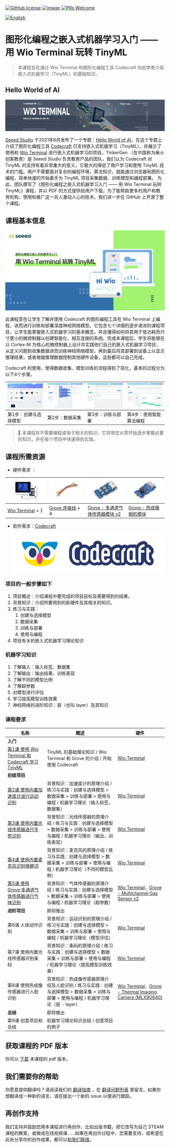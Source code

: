 ﻿[![GitHub license](https://img.shields.io/github/license/microsoft/ML-For-Beginners.svg)](https://github.com/TinkerGen/No-code-Programming-to-Get-Started-with-TinyML/blob/main/LICENSE)
[![image](https://img.shields.io/badge/build-Codecraft-%233E9EF9)](https://ide.tinkergen.com/)
[![PRs Welcome](https://img.shields.io/badge/PRs-welcome-brightgreen.svg?style=flat-square)](http://makeapullrequest.com)

[![English](https://img.shields.io/badge/-English-red)](../README.md)

# 图形化编程之嵌入式机器学习入门 —— 用 Wio Terminal 玩转 TinyML

> 本课程旨在通过 Wio Terminal 和图形化编程工具 Codecraft 向初学者介绍嵌入式机器学习（TinyML）的基础知识。

## Hello World of AI

[![Hello World of AI](../images/Hello-World-Of-AI-title.png)](https://www.seeedstudio.com/wio-terminal-tinyml.html)

[Seeed Studio](https://www.seeedstudio.com/) 于2021年6月发布了一个专题：[Hello World of AI](https://www.seeedstudio.com/wio-terminal-tinyml.html)，在这个专题上介绍了图形化编程工具 [Codecraft](https://ide.tinkergen.com) 已支持嵌入式机器学习（TinyML），并展示了使用和  [Wio Terminal](https://www.seeedstudio.com/Wio-Terminal-p-4509.html) 进行嵌入式机器学习的项目。TinkerGen （在中国称为柴火创客教育）是 Seeed Studio 负责教育产品的团队，我们认为 Codecraft 对 TinyML 的支持有着非常重大的意义，它极大的降低了用户学习和使用 TinyML 技术的门槛。用户不需要面对复杂的编程环境，算法知识，就能通过浏览器和图形化编程，简单快速的开始着手为 TinyML 项目采集数据、训练模型和编程部署。
为此，团队撰写了《图形化编程之嵌入式机器学习入门 —— 用 Wio Terminal 玩转 TinyML》课程，并以 PDF 的方式提供给用户下载。为了能帮助更多的用户和教育机构，使用和推广这一另人激动人心的技术。我们进一步在 GitHub 上开源了整个课程。

## 课程基本信息

![图形化编程之嵌入式机器学习入门](../images/No-code-Programming-to-Get-Started-with-TinyML-title.png-1280x640.zh-cn.png)

此课程意在让学生了解并使用 Codecraft 的图形编程工具在 Wio Terminal 上编程，进而进行训练和部署深度神经网络模型。它包含七个详细的逐步递进的课程项目，让学生能掌握嵌入式机器学习的基本概念，并且懂得如何将其用于低功耗而尺寸更小的微控制器以创建智能化、相互连接的系统。完成本课程后，学生将能够在以 Cortex-M  为核心的微控制器上设计并实践他们自己的嵌入式机器学习项目，从定义问题到收集数据进而训练神经网络模型，再到最后将其部署到设备上以显示推理结果，或者根据推理数据控制其他硬件设备，这些都可以自己完成。

Codecraft 的使用，使得数据收集、模型训练的流程得到了简化，基本的过程分为以下4个步骤。

| ![第1步：创建模型](../images/step1-model-creation.gif)                              | ![第2步：数据采集](../images/Step2-Data-Acquisition.gif)                                                                        | ![Grove - 多通道气体传感器模块 v2](../images/Step3-Training-Deployment.gif)                             | ![Grove - 热成像相机模块](../images/Step4-Programming.gif)                                                       |
| :-------------------------------------------------------------------------- | ------------------------------------------------------------------------------------------------------------------- | ------------------------------------------------------------------------------------------------------------- | ----------------------------------------------------------------------------------------------------------------------------- |
| 第1步：创建与选择模型 | 第2步：数据采集 | 第3步：训练与部署 | 第4步：使用智能算法编程 |

> 👀️ 本课程并不需要编程或电子相关的知识，它将带您从零开始逐步掌握必要的知识，并在每个项目中快速得到实践。

## 课程所需资源

* 硬件需求 ：

| ![Wio Terminal ](../images/Wio-Terminal.png)                              | ![Grove 连接线](../images/Grove-Cable.png)                                                                        | ![Grove - 多通道气体传感器模块 v2](../images/Grove-Multichannel-Gas-Sensor.png)                             | ![Grove - 热成像相机模块](../images/Grove-Thermal-Imaging-Camera.png)                                                       |
| :-------------------------------------------------------------------------- | ------------------------------------------------------------------------------------------------------------------- | ------------------------------------------------------------------------------------------------------------- | ----------------------------------------------------------------------------------------------------------------------------- |
| [Wio Terminal](https://www.seeedstudio.com/Wio-Terminal-p-4509.html) × 1 | [Grove 连接线](https://www.seeedstudio.com/Grove-Universal-4-Pin-20cm-Unbuckled-Cable-5-PCs-Pack-p-749.html) × 4 | [Grove - 多通道气体传感器模块 v2](https://www.seeedstudio.com/Grove-Multichannel-Gas-Sensor-v2-p-4569.html) | [Grove - 热成像相机模块](https://www.seeedstudio.com/Grove-Thermal-Imaging-Camera-IR-Array-MLX90640-110-degree-p-4334.html) |

* 软件需求：[Codecraft](https://ide.tinkergen.com)

  ![Codecraft logo](../images/Codecraft-logo.png)

### 项目的一般步骤如下

1. 项目概述：介绍课程中要完成的项目目标及需要得到的结果。
2. 背景知识：介绍所要用到的新硬件及其相关的知识。
3. 练习与实践：
   1. 创建与选择模型
   2. 数据采集
   3. 训练与部署
   4. 使用与编程
4. 项目有关的嵌入式机器学习理论知识

### 机器学习知识

1. 了解输入：输入标签、数据集
2. 了解输出：输出结果、训练表现
3. 了解不同的模型比例
4. 了解超参数
5. 对模型进行评估
6. 学习提高模型训练效果
7. 神经网络的进阶知识：层（也叫 layer）及其知识

### 课程要求


| 名称                                                                                          | 概述                                                                                                                                    | 硬件                                                                                                                                                                                                                 |
| ----------------------------------------------------------------------------------------------- | ----------------------------------------------------------------------------------------------------------------------------------------- | ---------------------------------------------------------------------------------------------------------------------------------------------------------------------------------------------------------------------- |
| **入门**                                                                                      |                                                                                                                                         |                                                                                                                                                                                                                      |
| [第1课 使用 Wio Terminal 和 Codecraft 学习 TinyML](../Lesson-01/translations/README.zh-cn.md) | TinyML 的基础理论知识 / Wio Terminal 和 Grove 的介绍 / 开始使用 Codecraft                                                               | [Wio Terminal](https://www.seeedstudio.com/Wio-Terminal-p-4509.html)                                                                                                                                                 |
| **初级项目**                                                                                  |                                                                                                                                         |                                                                                                                                                                                                                      |
| [第2课 使用内置加速度计进行运动识别](../Lesson-02/translations/README.zh-cn.md)            | 背景知识：加速度计的原理介绍 / 练习与实践：创建与选择模型 > 数据采集 > 训练与部署 > 使用与编程 / 机器学习理论（输入标签，数据集）       | [Wio Terminal](https://www.seeedstudio.com/Wio-Terminal-p-4509.html)                                                                                                                                                 |
| [第3课 使用内置光线传感器进行手势识别](../Lesson-03/translations/README.zh-cn.md)          | 背景知识：光线传感器的原理介绍 / 练习与实践：创建与选择模型 > 数据采集 > 训练与部署 > 使用与编程 / 机器学习理论（输出，训练表现）       | [Wio Terminal](https://www.seeedstudio.com/Wio-Terminal-p-4509.html)                                                                                                                                                 |
| [第4课 使用内置麦克风识别唤醒词](../Lesson-04/translations/README.zh-cn.md)                | 背景知识：麦克风的原理介绍 / 练习与实践：创建与选择模型 > 数据采集 > 训练与部署 > 使用与编程 / 机器学习理论（不同的模型比例）           | [Wio Terminal](https://www.seeedstudio.com/Wio-Terminal-p-4509.html)                                                                                                                                                 |
| [第5课 使用 Grove 多通道气体传感器进行气味识别](../Lesson-05/translations/README.zh-cn.md) | 背景知识：气体传感器的原理介绍 / 练习与实践：创建与选择模型 > 数据采集 > 训练与部署 > 使用与编程 / 机器学习理论（超参数）               | [Wio Terminal](https://www.seeedstudio.com/Wio-Terminal-p-4509.html)，[Grove - Multichannel Gas Sensor v2](https://www.seeedstudio.com/Grove-Multichannel-Gas-Sensor-v2-p-4569.html)                                 |
| **进阶项目**                                                                                  | 即将推出                                                                                                                                |                                                                                                                                                                                                                      |
| 第6课 人体动作识别                                                                            | 背景知识：运动识别的原理介绍 / 练习与实践：创建与选择模型 > 数据采集 > 训练与部署 > 使用与编程 / 机器学习理论（模型评估）               | [Wio Terminal](https://www.seeedstudio.com/Wio-Terminal-p-4509.html)                                                                                                                                                 |
| 第7课 使用内置光线传感器识别条码                                                              | 背景知识：条码的原理介绍 / 练习与实践：创建与选择模型 > 数据采集 > 训练与部署 > 使用与编程 / 机器学习理论（提高模型训练效果）           | [Wio Terminal](https://www.seeedstudio.com/Wio-Terminal-p-4509.html)                                                                                                                                                 |
| 第8课 使用热成像传感器进行人脸识别                                                            | 背景知识：热成像传感器原理介绍及人脸识别 / 练习与实践：创建与选择模型 > 数据采集 > 训练与部署 > 使用与编程 / 机器学习理论（层 - layer） | [Wio Terminal](https://www.seeedstudio.com/Wio-Terminal-p-4509.html)，[Grove - Thermal Imaging Camera (MLX90640)](https://www.seeedstudio.com/Grove-Thermal-Imaging-Camera-IR-Array-MLX90640-110-degree-p-4334.html) |
| **总结**                                                                                      | 即将推出                                                                                                                                |                                                                                                                                                                                                                      |
| 第9课 创意项目和总结                                                                          | 机器学习理论知识总结 / 创意项目的例子                                                                                                   |                                                                                                                                                                                                                      |

## 获取课程的 PDF 版本

你可以 [下载](./pdf/No-code_Programming_to_Get_Started_with_TinyML.pdf) 本课程的 pdf 版本。

## 我们需要你的帮助

你愿意提供翻译吗？请阅读我们的 [翻译指南](TRANSLATIONS.md) ，在 [翻译问题列表](https://github.com/TinkerGen/No-code-Programming-to-Get-Started-with-TinyML/issues?q=is%3Aissue+is%3Aopen+label%3Atranslation) 里留言。如果你想翻译成一种新的语言，请在提出一个新的 issue 以便进行跟踪。

## 再创作支持

我们支持并鼓励您用本课程进行再创作，比如出版书籍，把它改写为自己 STEAM 课程的教案，或做成在线视频课……如果在再创作过程中，您需要支持，或希望在此处分享你的创作成果，都可以[和我们联络](mailto:contact@chaihuo.org)。
